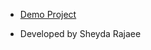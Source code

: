 
- [Demo Project](file:///Users/sheydarajaee/Desktop/web7/index.html)

- Developed by Sheyda Rajaee


